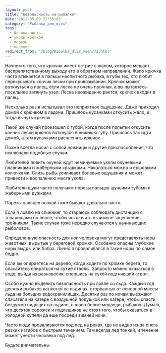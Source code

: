 ```yaml
---
layout: post
title: "Безопасность на рыбалке"
date: 2012-05-09 22:35:03
category: "Рыбалка_для_всех"
tags:
  - безопасность
  - уколы крючком
  - порезы
  - падения
redirect_from: "/blog/Ribalka_dlia_vseh/72.html"
---
```

Начнем с того, что крючок имеет острие с жалом, которое мешает
беспрепятственному выходу его в обратном направлении. Жало крючка часто
втыкается в пальцы неопытного рыбака, в губы тех, кто любит перекусывать
кончик лески при привязывании. Крючок может воткнуться в палец, если
леска не очень прочная, а вы пытаетесь посильнее затянуть узел. Леска
неожиданно рвется, крючок входит в палец.

Несколько раз я испытывал это неприятное ощущение. Даже приходил домой с
крючком в ладони. Пришлось кусачками откусить жало, и тогда вынуть
крючок.

Такой же случай произошел с губой, когда после попытки откусить кончик
лески крючок воткнулся в нижнюю губу. Пришлось так идти домой, а там
кусачками расчленять крючок.

Позже всегда носил с собой ножницы и другие приспособления, что
исключали подобные случаи.

Любителей ловить окуней ждут неминуемые уколы окуневыми плавниками и
жаберными крышками. Наколоться можно и ершовыми колючками. Слизь рыбы
усиливает болевые ощущения и может привести к воспалению места укола.

Любители щуки часто получают порезы пальцев щучьими зубами и жаберными
дужками.

Порезы пальцев осокой тоже бывают довольно часто.

Если я ловлю на спиннинг, то стараюсь соблюдать дистанцию с товарищами
по ловле, чтобы исключить взаимное зацепление тройником. Такие случаи
тоже нередко случаются у начинающих рыболовов.

Определенную опасность для ног человека могут представлять норы
животных, вырытые у береговой кромки. Особенно опасны глубокие норы
выдры или бобра. Лично я проваливался в такие норы по самое бедро.

Если вы опираетесь на дерево, когда ходите по кромке берега, то
опасайтесь опираться на сухие стволы. Запросто можно оказаться в воде,
выйдя из равновесия, опершись на сухой подгнивший ствол.

Особо нужно выделить безопасность при ловле со льда. Каждый год десятки
рыбаков катаются на льдинах, оторванных от основной массы льда на
больших водохранилищах. Десятки раз по ночам выезжают спасатели на
катере с воздушной подушкой или катере, чтобы спасти бездумно сидящих на
льдине, словно белые медведи, рыбаков. Думаю, что десяток сорожек и
подлещиков не стоят того, чтобы оказаться в холодной купели да еще
посреди зимней ночи.

Часто люди проваливаются под лед на реках, где не видно из-за снега
резких изгибов с быстрым течением. Там всегда лед тонкий, и течение
может унести человека под лед.

Будьте внимательны.

